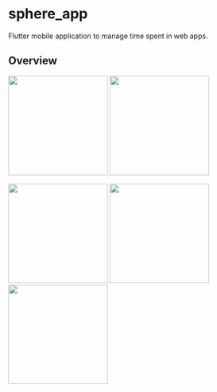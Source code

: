 # sphere_app

Flutter mobile application to manage time spent in web apps.

## Overview

<img src="https://i.imgur.com/VpM4f0E.png" width="200"> <img src="https://i.imgur.com/S3yTYff.png" width="200">

<img src="https://i.imgur.com/lvMmU7K.png" width="200"> <img src="https://i.imgur.com/IhF0y6l.png" width="200">
<img src="https://i.imgur.com/4fc95gn.png" width="200">
